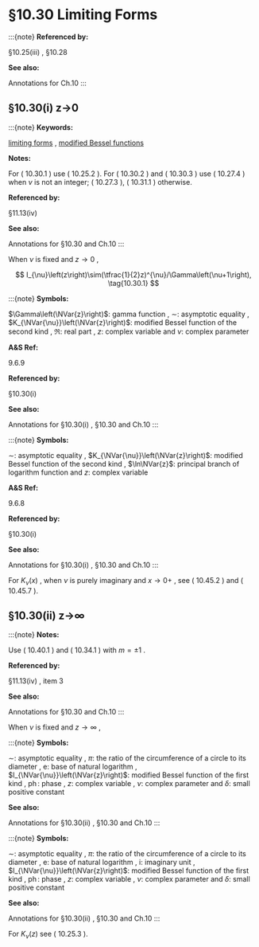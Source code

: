 # §10.30 Limiting Forms

:::{note}
**Referenced by:**

§10.25(iii) , §10.28

**See also:**

Annotations for Ch.10
:::


## §10.30(i) z→0

:::{note}
**Keywords:**

[limiting forms](http://dlmf.nist.gov/search/search?q=limiting%20forms) , [modified Bessel functions](http://dlmf.nist.gov/search/search?q=modified%20Bessel%20functions)

**Notes:**

For ( 10.30.1 ) use ( 10.25.2 ). For ( 10.30.2 ) and ( 10.30.3 ) use ( 10.27.4 ) when $\nu$ is not an integer; ( 10.27.3 ), ( 10.31.1 ) otherwise.

**Referenced by:**

§11.13(iv)

**See also:**

Annotations for §10.30 and Ch.10
:::

When $\nu$ is fixed and $z\to 0$ ,


<a id="E1"></a>
$$
I_{\nu}\left(z\right)\sim(\tfrac{1}{2}z)^{\nu}/\Gamma\left(\nu+1\right), \tag{10.30.1}
$$

:::{note}
**Symbols:**

$\Gamma\left(\NVar{z}\right)$: gamma function , $\sim$: asymptotic equality , $K_{\NVar{\nu}}\left(\NVar{z}\right)$: modified Bessel function of the second kind , $\Re$: real part , $z$: complex variable and $\nu$: complex parameter

**A&S Ref:**

9.6.9

**Referenced by:**

§10.30(i)

**See also:**

Annotations for §10.30(i) , §10.30 and Ch.10
:::

:::{note}
**Symbols:**

$\sim$: asymptotic equality , $K_{\NVar{\nu}}\left(\NVar{z}\right)$: modified Bessel function of the second kind , $\ln\NVar{z}$: principal branch of logarithm function and $z$: complex variable

**A&S Ref:**

9.6.8

**Referenced by:**

§10.30(i)

**See also:**

Annotations for §10.30(i) , §10.30 and Ch.10
:::

For $K_{\nu}\left(x\right)$ , when $\nu$ is purely imaginary and $x\to 0+$ , see ( 10.45.2 ) and ( 10.45.7 ).


## §10.30(ii) z→∞

:::{note}
**Notes:**

Use ( 10.40.1 ) and ( 10.34.1 ) with $m=\pm 1$ .

**Referenced by:**

§11.13(iv) , item 3

**See also:**

Annotations for §10.30 and Ch.10
:::

When $\nu$ is fixed and $z\to\infty$ ,

:::{note}
**Symbols:**

$\sim$: asymptotic equality , $\pi$: the ratio of the circumference of a circle to its diameter , $\mathrm{e}$: base of natural logarithm , $I_{\NVar{\nu}}\left(\NVar{z}\right)$: modified Bessel function of the first kind , $\operatorname{ph}$: phase , $z$: complex variable , $\nu$: complex parameter and $\delta$: small positive constant

**See also:**

Annotations for §10.30(ii) , §10.30 and Ch.10
:::

:::{note}
**Symbols:**

$\sim$: asymptotic equality , $\pi$: the ratio of the circumference of a circle to its diameter , $\mathrm{e}$: base of natural logarithm , $\mathrm{i}$: imaginary unit , $I_{\NVar{\nu}}\left(\NVar{z}\right)$: modified Bessel function of the first kind , $\operatorname{ph}$: phase , $z$: complex variable , $\nu$: complex parameter and $\delta$: small positive constant

**See also:**

Annotations for §10.30(ii) , §10.30 and Ch.10
:::

For $K_{\nu}\left(z\right)$ see ( 10.25.3 ).

